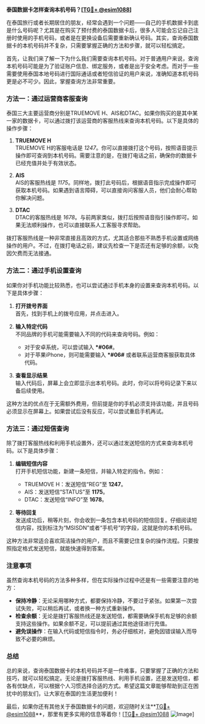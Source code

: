 **泰国数据卡怎样查询本机号码？[[TG💪+ @esim1088](https://t.me/s/esim1088)]**

在泰国旅行或者长期居住的朋友，经常会遇到一个问题——自己的手机数据卡到底是什么号码呢？尤其是在购买了预付费的泰国数据卡后，很多人可能会忘记自己注册时使用的手机号码，或者是在更换设备后需要重新确认号码。其实，查询泰国数据卡的本机号码并不复杂，只需要掌握正确的方法和步骤，就可以轻松搞定。

首先，让我们来了解一下为什么我们需要查询本机号码。对于普通用户来说，查询本机号码可能是为了验证账户信息、绑定服务，或者是出于安全考虑。而对于一些需要使用泰国本地号码进行国际通话或者短信验证的用户来说，准确知道本机号码更是必不可少。因此，掌握查询方法非常重要。

### 方法一：通过运营商客服查询

泰国三大主要运营商分别是TRUEMOVE H、AIS和DTAC。如果你购买的是其中某一家的数据卡，可以通过拨打该运营商的客服热线来查询本机号码。以下是具体的操作步骤：

1. **TRUEMOVE H**  
   TRUEMOVE H的客服电话是 *1247*。你可以直接拨打这个号码，按照语音提示操作即可查询到本机号码。需要注意的是，在拨打电话之前，确保你的数据卡已经充值并处于有效状态。

2. **AIS**  
   AIS的客服热线是 *1175*。同样地，拨打此号码后，根据语音指示完成操作即可获取本机号码。如果遇到语言障碍，可以直接询问客服人员，他们会耐心帮助你解决问题。

3. **DTAC**  
   DTAC的客服热线是 *1678*。与前两家类似，拨打后按照语音指引操作即可。如果无法顺利操作，也可以直接联系人工客服寻求帮助。

拨打客服热线是一种非常直接且高效的方式，尤其适合那些不熟悉手机设置或网络操作的用户。不过，在拨打电话之前，建议先检查一下是否还有足够的余额，以免因欠费而无法接通。

### 方法二：通过手机设置查询

如果你对手机功能比较熟悉，也可以尝试通过手机本身的设置来查询本机号码。以下是具体步骤：

1. **打开拨号界面**  
   首先，找到手机上的拨号应用，并点击进入。

2. **输入特定代码**  
   不同品牌的手机可能需要输入不同的代码来查询号码。例如：
   - 对于安卓系统，可以尝试输入 **\*#06#**。
   - 对于苹果iPhone，则可能需要输入 **\*#06#** 或者联系运营商客服获取具体代码。

3. **查看显示结果**  
   输入代码后，屏幕上会立即显示出本机号码。此时，你可以将号码记录下来以备后续使用。

这种方法的优点在于无需额外费用，但前提是你的手机必须支持该功能，并且号码必须显示在屏幕上。如果尝试后没有反应，可以尝试重启手机再试。

### 方法三：通过短信查询

除了拨打客服热线和利用手机设置外，还可以通过发送短信的方式来查询本机号码。以下是具体步骤：

1. **编辑短信内容**  
   打开手机短信功能，新建一条短信，并输入特定的指令。例如：
   - TRUEMOVE H：发送短信“REG”至 **1247**。
   - AIS：发送短信“STATUS”至 **1175**。
   - DTAC：发送短信“INFO”至 **1678**。

2. **等待回复**  
   发送成功后，稍等片刻，你会收到一条包含本机号码的短信回复。仔细阅读短信内容，找到标注为“MSISDN”或者“手机号”的字段，这就是你的本机号码。

这种方法非常适合喜欢简洁操作的用户，而且不需要记住复杂的操作流程。只要按照指定格式发送短信，就能快速得到答案。

### 注意事项

虽然查询本机号码的方法多种多样，但在实际操作过程中还是有一些需要注意的地方：

- **保持冷静**：无论采用哪种方式，都要保持冷静，不要过于紧张。如果第一次尝试失败，可以稍后再试，或者换一种方式重新操作。
- **检查余额**：无论是拨打客服热线还是发送短信，都需要确保手机有足够的余额支持这些操作。如果余额不足，可以提前通过其他途径进行充值。
- **避免误操作**：在输入代码或短信指令时，务必仔细核对，避免因错误输入而导致不必要的麻烦。

### 总结

总的来说，查询泰国数据卡的本机号码并不是一件难事，只要掌握了正确的方法和技巧，就可以轻松搞定。无论是拨打客服热线、利用手机设置，还是发送短信，都各有优缺点，可以根据个人习惯选择合适的方式。希望这篇文章能够帮助到正在困扰中的朋友们，让大家在泰国的生活更加便利！

最后，如果你还有其他关于泰国数据卡的问题，欢迎随时关注**[TG💪+ @esim1088](https://t.me/s/esim1088)**，那里有更多实用的信息等着你！[[TG💪+ @esim1088](https://t.me/s/esim1088) ![Image](https://i.postimg.cc/4NQfJmqS/Snipaste-2025-05-13-00-14-12.png)]